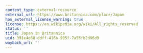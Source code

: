 ```yaml
---
content_type: external-resource
external_url: https://www.britannica.com/place/Japan
has_external_license_warning: true
license: https://en.wikipedia.org/wiki/All_rights_reserved
status: ''
title: Japan in Britannica
uid: 391e4e60-ddff-416b-985f-7a55fb2d96d9
wayback_url: ''
---
```

